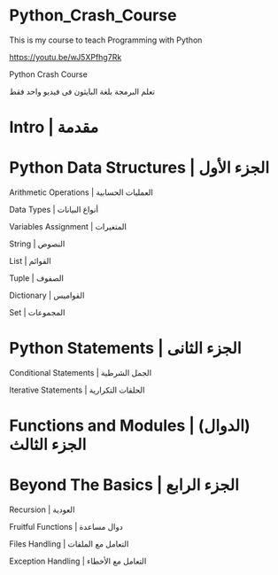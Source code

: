 # Python_Crash_Course
This is my course to teach Programming with Python

https://youtu.be/wJ5XPfhg7Rk

Python Crash Course

تعلم البرمجة بلغة البايثون فى فيديو واحد فقط

  # Intro  |  مقدمة

   # Python Data Structures  |  الجزء الأول

   Arithmetic Operations  |  العمليات الحسابية

   Data Types  |  أنواع البيانات

   Variables Assignment  | المتغيرات

   String  |  النصوص

   List  |  القوائم

   Tuple  |  الصفوف

   Dictionary  | القواميس
   
   Set  | المجموعات
   
   # Python Statements  |  الجزء الثانى

   Conditional Statements  |  الجمل الشرطية

   Iterative Statements  |  الحلقات التكرارية

   # Functions and Modules  |  (الدوال) الجزء الثالث

   #   Beyond The Basics  |  الجزء الرابع

Recursion  |  العودية

Fruitful Functions  |  دوال مساعدة

Files Handling  |  التعامل مع الملفات

Exception Handling  |  التعامل مع الأخطاء
